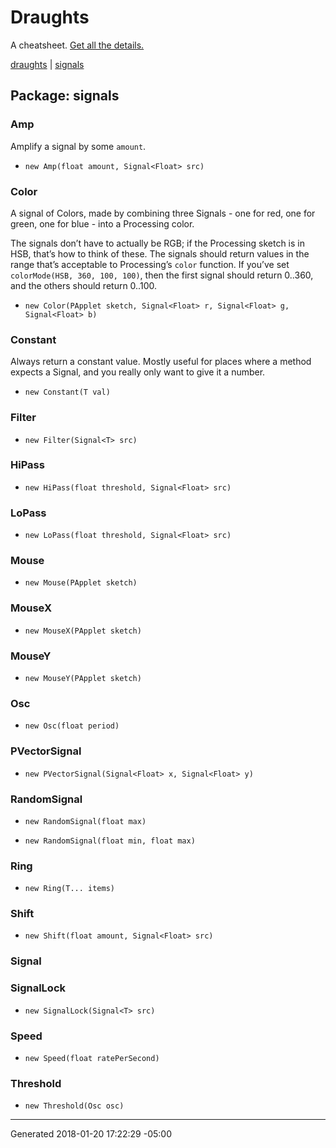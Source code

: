 # Draughts

A cheatsheet.
[Get all the details.](https://github.com/danbernier/draughts)

[draughts](draughts) | [signals](signals)

## Package: signals


### Amp


<p>Amplify a signal by some <code>amount</code>.</p>



* `new Amp(float amount, Signal<Float> src)`


### Color


<p>A signal of Colors, made by combining three Signals - one for red, one for
green, one for blue - into a Processing color.</p>

<p>The signals don’t have to actually be RGB; if the Processing sketch is in
HSB, that’s how to think of these. The signals should return values in the
range that’s acceptable to Processing’s <code>color</code> function. If you’ve set
<code>colorMode(HSB, 360, 100, 100)</code>, then the first signal should return 0..360,
and the others should return 0..100.</p>



* `new Color(PApplet sketch, Signal<Float> r, Signal<Float> g, Signal<Float> b)`


### Constant


<p>Always return a constant value. Mostly useful for places where a method
expects a Signal, and you really only want to give it a number.</p>



* `new Constant(T val)`


### Filter





* `new Filter(Signal<T> src)`


### HiPass





* `new HiPass(float threshold, Signal<Float> src)`


### LoPass





* `new LoPass(float threshold, Signal<Float> src)`


### Mouse





* `new Mouse(PApplet sketch)`


### MouseX





* `new MouseX(PApplet sketch)`


### MouseY





* `new MouseY(PApplet sketch)`


### Osc





* `new Osc(float period)`


### PVectorSignal





* `new PVectorSignal(Signal<Float> x, Signal<Float> y)`


### RandomSignal





* `new RandomSignal(float max)`

* `new RandomSignal(float min, float max)`


### Ring





* `new Ring(T... items)`


### Shift





* `new Shift(float amount, Signal<Float> src)`


### Signal






### SignalLock





* `new SignalLock(Signal<T> src)`


### Speed





* `new Speed(float ratePerSecond)`


### Threshold





* `new Threshold(Osc osc)`



---------------

Generated 2018-01-20 17:22:29 -05:00
